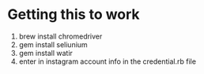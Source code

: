 <h1>Getting this to work</h1>
<ol>
  <li>brew install chromedriver</li>
  <li>gem install seliunium</li>
  <li>gem install watir</li>
  <li>enter in instagram account info in the credential.rb file</li>
</ol>